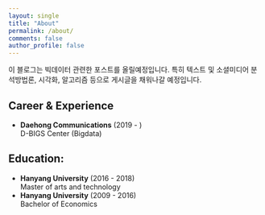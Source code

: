```yaml
---
layout: single
title: "About"
permalink: /about/
comments: false
author_profile: false
---
```

이 블로그는 빅데이터 관련한 포스트를 올릴예정입니다.
특히 텍스트 및 소셜미디어 분석방법론, 시각화, 알고리즘 등으로 게시글을 채워나갈 예정입니다.


## Career & Experience
- **Daehong Communications** (2019 - )   
  D-BIGS Center (Bigdata)
  
## Education:
- **Hanyang University** (2016 - 2018)   
  Master of arts and technology
- **Hanyang University** (2009 - 2016)   
  Bachelor of Economics
  